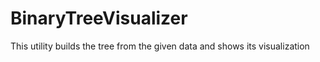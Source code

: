 # BinaryTreeVisualizer
This utility builds the tree from the given data and shows its visualization
